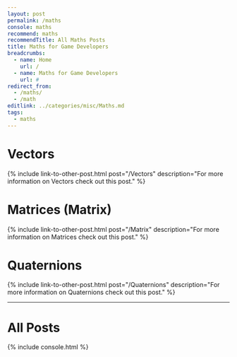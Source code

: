```yaml
---
layout: post
permalink: /maths
console: maths
recommend: maths
recommendTitle: All Maths Posts
title: Maths for Game Developers
breadcrumbs:
  - name: Home
    url: /
  - name: Maths for Game Developers
    url: #
redirect_from:
  - /maths/
  - /math
editlink: ../categories/misc/Maths.md
tags:
  - maths
---
```


# Vectors
{% include link-to-other-post.html post="/Vectors" description="For more information on Vectors check out this post." %}

# Matrices (Matrix)
{% include link-to-other-post.html post="/Matrix" description="For more information on Matrices check out this post." %}

# Quaternions
{% include link-to-other-post.html post="/Quaternions" description="For more information on Quaternions check out this post." %}

---
# All Posts
<div>

{% include console.html %}
</div>
